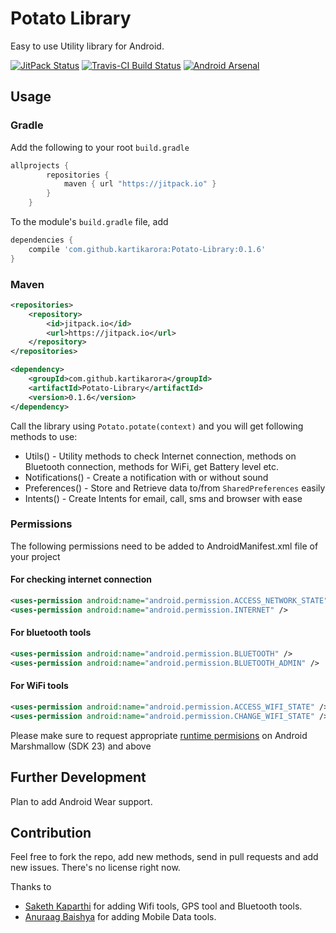 # Potato Library

Easy to use Utility library for Android.

[![JitPack Status](https://jitpack.io/v/kartikarora/Potato-Library.svg)](https://jitpack.io/#kartikarora/Potato-Library)
[![Travis-CI Build Status](https://travis-ci.org/kartikarora/Potato-Library.svg?branch=master)](https://travis-ci.org/kartikarora/Potato-Library)
[![Android Arsenal](https://img.shields.io/badge/Android%20Arsenal-Potato%20Library-blue.svg?style=flat)](http://android-arsenal.com/details/1/2205)

## Usage

### Gradle
Add the following to your root `build.gradle`

```groovy
allprojects {
        repositories {
            maven { url "https://jitpack.io" }
        }
    }
```

To the module's `build.gradle` file, add

```groovy
dependencies {
    compile 'com.github.kartikarora:Potato-Library:0.1.6'
}
```

### Maven

```xml
<repositories>
    <repository>
        <id>jitpack.io</id>
        <url>https://jitpack.io</url>
    </repository>
</repositories>

<dependency>
    <groupId>com.github.kartikarora</groupId>
    <artifactId>Potato-Library</artifactId>
    <version>0.1.6</version>
</dependency>
```

Call the library using `Potato.potate(context)` and you will get following methods to use:

* Utils() - Utility methods to check Internet connection, methods on Bluetooth connection, methods for WiFi, get Battery level etc.
* Notifications() - Create a notification with or without sound
* Preferences() - Store and Retrieve data to/from `SharedPreferences` easily
* Intents() - Create Intents for email, call, sms and browser with ease


### Permissions

The following permissions need to be added to AndroidManifest.xml file of your project

#### For checking internet connection

```xml
<uses-permission android:name="android.permission.ACCESS_NETWORK_STATE" />
<uses-permission android:name="android.permission.INTERNET" />
```

#### For bluetooth tools

```xml
<uses-permission android:name="android.permission.BLUETOOTH" />
<uses-permission android:name="android.permission.BLUETOOTH_ADMIN" />
```

#### For WiFi tools

```xml
<uses-permission android:name="android.permission.ACCESS_WIFI_STATE" />
<uses-permission android:name="android.permission.CHANGE_WIFI_STATE" />
```

Please make sure to request appropriate [runtime permisions](http://developer.android.com/training/permissions/requesting.html) on Android Marshmallow (SDK 23) and above

## Further Development

Plan to add Android Wear support.

## Contribution

Feel free to fork the repo, add new methods, send in pull requests and add new issues. There's no license right now.

Thanks to
- [Saketh Kaparthi](https://github.com/sakethkaparthi) for adding Wifi tools, GPS tool and Bluetooth tools.
- [Anuraag Baishya](https://github.com/anuraag-baishya) for adding Mobile Data tools.